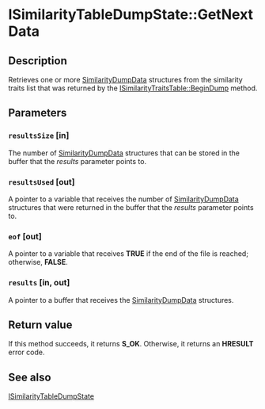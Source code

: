 # ISimilarityTableDumpState::GetNextData

## Description

Retrieves one or more [SimilarityDumpData](https://learn.microsoft.com/windows/win32/api/msrdc/ns-msrdc-similaritydumpdata) structures from the similarity traits list that was returned by the [ISimilarityTraitsTable::BeginDump](https://learn.microsoft.com/previous-versions/windows/desktop/api/msrdc/nf-msrdc-isimilaritytraitstable-begindump) method.

## Parameters

### `resultsSize` [in]

The number of [SimilarityDumpData](https://learn.microsoft.com/windows/win32/api/msrdc/ns-msrdc-similaritydumpdata) structures that can be stored in the buffer that the *results* parameter points to.

### `resultsUsed` [out]

A pointer to a variable that receives the number of [SimilarityDumpData](https://learn.microsoft.com/windows/win32/api/msrdc/ns-msrdc-similaritydumpdata) structures that were returned in the buffer that the *results* parameter points to.

### `eof` [out]

A pointer to a variable that receives **TRUE** if the end of the file is reached; otherwise, **FALSE**.

### `results` [in, out]

A pointer to a buffer that receives the [SimilarityDumpData](https://learn.microsoft.com/windows/win32/api/msrdc/ns-msrdc-similaritydumpdata) structures.

## Return value

If this method succeeds, it returns **S_OK**. Otherwise, it returns an **HRESULT** error code.

## See also

[ISimilarityTableDumpState](https://learn.microsoft.com/previous-versions/windows/desktop/api/msrdc/nn-msrdc-isimilaritytabledumpstate)